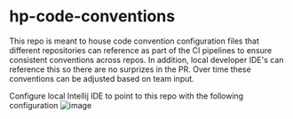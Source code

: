 # hp-code-conventions

This repo is meant to house code convention configuration files that different repositories can reference as part of the CI pipelines to ensure consistent conventions across repos. In addition, local developer IDE's can reference this so there are no surprizes in the PR. Over time these conventions can be adjusted based on team input. 

Configure local Intellij IDE to point to this repo with the following configuration 
![image](https://github.com/icanbwell/hp-code-conventions/assets/8305608/06d26e27-4a24-4c48-94ca-74cf377175b3)

